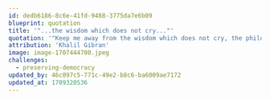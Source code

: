 ```yaml
---
id: dedb6186-8c6e-41fd-9488-3775da7e6b09
blueprint: quotation
title: '"...the wisdom which does not cry..."'
quotation: '"Keep me away from the wisdom which does not cry, the philosophy which does not laugh, and the greatness which does not bow before children."'
attribution: 'Khalil Gibran'
image: image-1707444700.jpeg
challenges:
  - preserving-democracy
updated_by: 46c097c5-771c-49e2-b8c6-ba6009ae7172
updated_at: 1709320536
---
```


